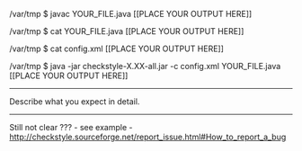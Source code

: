 /var/tmp $ javac YOUR_FILE.java
[[PLACE YOUR OUTPUT HERE]]

/var/tmp $ cat YOUR_FILE.java
[[PLACE YOUR OUTPUT HERE]]

/var/tmp $ cat config.xml
[[PLACE YOUR OUTPUT HERE]]

/var/tmp $ java -jar checkstyle-X.XX-all.jar -c config.xml YOUR_FILE.java
[[PLACE YOUR OUTPUT HERE]]

---------------

Describe what you expect in detail.

--------------

Still not clear ??? - see example - http://checkstyle.sourceforge.net/report_issue.html#How_to_report_a_bug